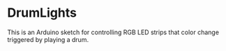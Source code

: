 # DrumLights
This is an Arduino sketch for controlling RGB LED strips that color change triggered by playing a drum.
